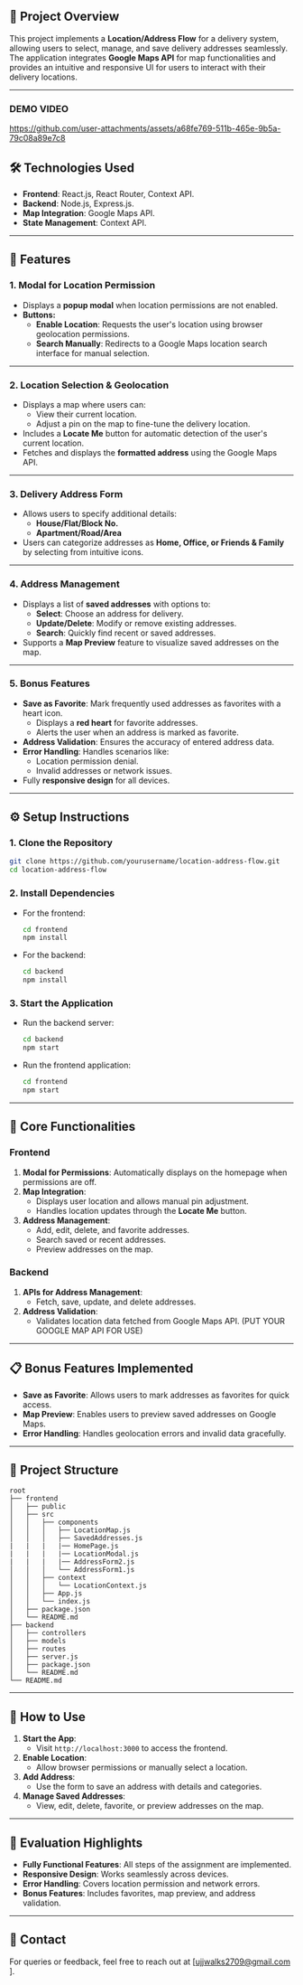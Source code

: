 
## 📌 **Project Overview**
This project implements a **Location/Address Flow** for a delivery system, allowing users to select, manage, and save delivery addresses seamlessly. The application integrates **Google Maps API** for map functionalities and provides an intuitive and responsive UI for users to interact with their delivery locations.

---


### **DEMO VIDEO**



https://github.com/user-attachments/assets/a68fe769-511b-465e-9b5a-79c08a89e7c8


## 🛠️ **Technologies Used**
- **Frontend**: React.js, React Router, Context API.
- **Backend**: Node.js, Express.js.
- **Map Integration**: Google Maps API.
- **State Management**: Context API.

---

## 🚀 **Features**

### **1. Modal for Location Permission**
- Displays a **popup modal** when location permissions are not enabled.
- **Buttons:**
  - **Enable Location**: Requests the user's location using browser geolocation permissions.
  - **Search Manually**: Redirects to a Google Maps location search interface for manual selection.

---

### **2. Location Selection & Geolocation**
- Displays a map where users can:
  - View their current location.
  - Adjust a pin on the map to fine-tune the delivery location.
- Includes a **Locate Me** button for automatic detection of the user's current location.
- Fetches and displays the **formatted address** using the Google Maps API.

---

### **3. Delivery Address Form**
- Allows users to specify additional details:
  - **House/Flat/Block No.**
  - **Apartment/Road/Area**
- Users can categorize addresses as **Home, Office, or Friends & Family** by selecting from intuitive icons.

---

### **4. Address Management**
- Displays a list of **saved addresses** with options to:
  - **Select**: Choose an address for delivery.
  - **Update/Delete**: Modify or remove existing addresses.
  - **Search**: Quickly find recent or saved addresses.
- Supports a **Map Preview** feature to visualize saved addresses on the map.

---

### **5. Bonus Features**
- **Save as Favorite**: Mark frequently used addresses as favorites with a heart icon.
  - Displays a **red heart** for favorite addresses.
  - Alerts the user when an address is marked as favorite.
- **Address Validation**: Ensures the accuracy of entered address data.
- **Error Handling**: Handles scenarios like:
  - Location permission denial.
  - Invalid addresses or network issues.
- Fully **responsive design** for all devices.

---

## ⚙️ **Setup Instructions**

### **1. Clone the Repository**
```bash
git clone https://github.com/yourusername/location-address-flow.git
cd location-address-flow
```

### **2. Install Dependencies**
- For the frontend:
  ```bash
  cd frontend
  npm install
  ```
- For the backend:
  ```bash
  cd backend
  npm install
  ```

### **3. Start the Application**
- Run the backend server:
  ```bash
  cd backend
  npm start
  ```
- Run the frontend application:
  ```bash
  cd frontend
  npm start
  ```

---

## 🔑 **Core Functionalities**

### **Frontend**
1. **Modal for Permissions**: Automatically displays on the homepage when permissions are off.
2. **Map Integration**:
   - Displays user location and allows manual pin adjustment.
   - Handles location updates through the **Locate Me** button.
3. **Address Management**:
   - Add, edit, delete, and favorite addresses.
   - Search saved or recent addresses.
   - Preview addresses on the map.

### **Backend**
1. **APIs for Address Management**:
   - Fetch, save, update, and delete addresses.
2. **Address Validation**:
   - Validates location data fetched from Google Maps API. (PUT YOUR GOOGLE MAP API FOR USE)

---

## 📋 **Bonus Features Implemented**
- **Save as Favorite**: Allows users to mark addresses as favorites for quick access.
- **Map Preview**: Enables users to preview saved addresses on Google Maps.
- **Error Handling**: Handles geolocation errors and invalid data gracefully.

---

## 📂 **Project Structure**
```
root
├── frontend
│   ├── public
│   ├── src
│   │   ├── components
│   │   │   ├── LocationMap.js
│   │   │   ├── SavedAddresses.js
|   |   |   |── HomePage.js
|   |   |   |── LocationModal.js
|   |   |   |── AddressForm2.js
│   │   │   └── AddressForm1.js
│   │   ├── context
│   │   │   └── LocationContext.js
│   │   ├── App.js
│   │   └── index.js
│   ├── package.json
│   └── README.md
├── backend
│   ├── controllers
│   ├── models
│   ├── routes
│   ├── server.js
│   ├── package.json
│   └── README.md
└── README.md
```

---

## 🌟 **How to Use**
1. **Start the App**:
   - Visit `http://localhost:3000` to access the frontend.
2. **Enable Location**:
   - Allow browser permissions or manually select a location.
3. **Add Address**:
   - Use the form to save an address with details and categories.
4. **Manage Saved Addresses**:
   - View, edit, delete, favorite, or preview addresses on the map.

---

## 📝 **Evaluation Highlights**
- **Fully Functional Features**: All steps of the assignment are implemented.
- **Responsive Design**: Works seamlessly across devices.
- **Error Handling**: Covers location permission and network errors.
- **Bonus Features**: Includes favorites, map preview, and address validation.

---

## 📧 **Contact**
For queries or feedback, feel free to reach out at [ujjwalks2709@gmail.com
].
